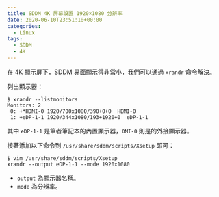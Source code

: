```yaml
---
title: SDDM 4K 屏幕設置 1920×1080 分辨率
date: 2020-06-10T23:51:10+00:00
categories:
  - Linux
tags:
  - SDDM
  - 4K
---
```


在 4K 顯示屏下，SDDM 界面顯示得非常小，我們可以通過 `xrandr` 命令解決。

<!--more-->

列出顯示器：

```shell
$ xrandr --listmonitors
Monitors: 2
 0: +*HDMI-0 1920/700x1080/390+0+0  HDMI-0
 1: +eDP-1-1 1920/344x1080/193+1920+0  eDP-1-1
```

其中 `eDP-1-1` 是筆者筆記本的內置顯示器，`DMI-0` 則是的外接顯示器。

接著添加以下命令到 `/usr/share/sddm/scripts/Xsetup` 即可：

```shell
$ vim /usr/share/sddm/scripts/Xsetup
xrandr --output eDP-1-1 --mode 1920x1080
```

  * `output` 為顯示器名稱。
  * `mode` 為分辨率。
